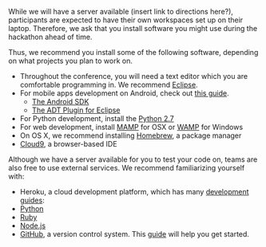 While we will have a server available (insert link to directions here?),
participants are expected to have their own workspaces set up on their laptop.
Therefore, we ask that you install software you might use during the hackathon ahead of time.

Thus, we recommend you install some of the following software, depending on what projects you plan to work on.

* Throughout the conference, you will need a text editor which you are comfortable programming in. We recommend [Eclipse](http://www.eclipse.org/downloads/).
* For mobile apps development on Android, check out [this guide](http://developer.android.com/sdk/installing.html).
  * [The Android SDK](http://developer.android.com/sdk/index.html)
  * [The ADT Plugin for Eclipse](http://developer.android.com/sdk/eclipse-adt.html)
* For Python development, install the [Python 2.7](http://www.python.org/download/)
* For web development, install [MAMP](http://www.mamp.info/en/downloads/index.html) for OSX or [WAMP](http://www.wampserver.com/en/) for Windows
* On OS X, we recommend installing [Homebrew](http://mxcl.github.com/homebrew/), a package manager
* [Cloud9](https://c9.io/), a browser-based IDE

Although we have a server available for you to test your code on, teams are also free to use external services.
We recommend familiarizing yourself with:

* Heroku, a cloud development platform, which has many [development guides](https://devcenter.heroku.com/articles/quickstart):
 * [Python](https://devcenter.heroku.com/articles/python)
 * [Ruby](https://devcenter.heroku.com/articles/ruby)
 * [Node.js](https://devcenter.heroku.com/articles/nodejs)
* [GitHub](https://github.com/), a version control system. This [guide](http://lifehacker.com/5983680/) will help you get started.
